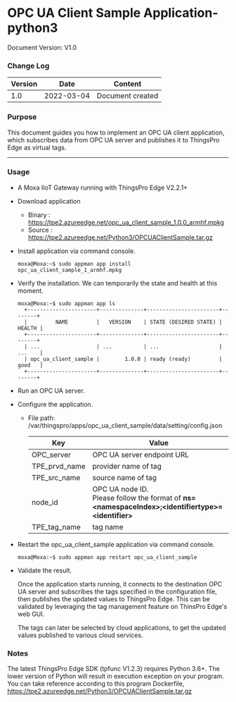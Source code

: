 # OPC UA Client Sample Application-python3

Document Version: V1.0

### Change Log

| Version | Date       | Content          |
| ------- | ---------- | ---------------- |
| 1.0     | 2022-03-04 | Document created |

### Purpose

This document guides you how to implement an OPC UA client application, which subscribes data from OPC UA server and publishes it to ThingsPro Edge as virtual tags.

---

### Usage

- A Moxa IIoT Gateway running with ThingsPro Edge V2.2.1+
- Download application

    - Binary : https://tpe2.azureedge.net/opc_ua_client_sample_1.0.0_armhf.mpkg
    - Source : https://tpe2.azureedge.net/Python3/OPCUAClientSample.tar.gz

- Install application via command console.

  ```
  moxa@Moxa:~$ sudo appman app install opc_ua_client_sample_1_armhf.mpkg
  ```

- Verify the installation. We can temporarily the state and health at this moment.

  ```
  moxa@Moxa:~$ sudo appman app ls
    +----------------------+--------------+-----------------------+--------+
    |         NAME         |   VERSION    | STATE (DESIRED STATE) | HEALTH |
    +----------------------+--------------+-----------------------+--------+
    | ...                  | ...          | ...                   | ...    |
    | opc_ua_client_sample |        1.0.0 | ready (ready)         | good   |
    +----------------------+--------------+-----------------------+--------+
  ```

- Run an OPC UA server.

- Configure the application.

    - File path: /var/thingspro/apps/opc_ua_client_sample/data/setting/config.json

        | Key | Value |
        | --- | ---|
        | OPC_server| OPC UA server endpoint URL |
        | TPE_prvd_name | provider name of tag |
        | TPE_src_name | source name of tag |
        | node_id | OPC UA node ID. <br />Please follow the format of **ns=\<namespaceIndex\>;\<identifiertype\>=\<identifier\>** |
        | TPE_tag_name | tag name |

- Restart the opc_ua_client_sample application via command console.

    ```
    moxa@Moxa:~$ sudo appman app restart opc_ua_client_sample
    ```

- Validate the result.

    Once the application starts running, it connects to the destination OPC UA server and subscribes the tags specified in the configuration file, then publishes the updated values to ThingsPro Edge. This can be validated by leveraging the tag management feature on ThinsPro Edge's web GUI.

    The tags can later be selected by cloud applications, to get the updated values published to various cloud services.

### Notes
The latest ThingsPro Edge SDK (tpfunc V1.2.3) requires Python 3.6+. The lower version of Python will result in execution exception on your program. You can take reference according to this program Dockerfile, https://tpe2.azureedge.net/Python3/OPCUAClientSample.tar.gz 
